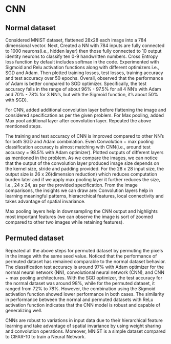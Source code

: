 # CNN

## Normal dataset

Considered MNIST dataset, flattened 28x28 each image into a 784 dimensional vector. Next, Created a NN with 784 inputs are fully connected to 1000 neurons(i.e., hidden layer)
then those fully connected to 10 output identity neurons to classify ten 0-9 handwritten numbers. Cross Entropy loss function by default includes softmax in the code. Experimented with Sigmoid and Relu activation functions along with different optimizers i.e., SGD and Adam. Then plotted training losses, test losses, training accuracy and test accuracy over 50 epochs. Overall, observed that the performance of Adam is better compared to SGD optimizer. Specifically, the test accuracy falls in the range of about 96% - 97.5% for all 4 NN’s with Adam and 70% - 78% for 3 NN’s, but with the Sigmoid function, it’s about 50% with SGD).

For CNN, added additional convolution layer before flattening the image and considered specification as per the given problem. For Max pooling, added Max pool additional layer after convolution layer. Repeated the above mentioned steps.

The training and test accuracy of CNN is improved compared to other NN’s for both SGD and Adam combination. Even Convolution + max pooling classification accuracy is almost matching with CNN(i.e., around test accuracy = 98.5% with Adam optimizer). Plotted outputs of different layers as mentioned in the problem. As we compare the images, we can notice that the output of the convolution layer produced image size depends on the kernel size, stride and padding provided. For the 28 x 28 input size, the output size is 26 x 26(dimension reduction) which reduces computation burden later and if we apply max pooling layer it further reduces the size, i.e., 24 x 24, as per the provided specification. From the image comparisons, the insights we can draw are: Convolution layers help in learning meaningful patterns, hieracrchical features, local connectivity and takes advantage of spatial invariance.

Max pooling layers help in downsampling the CNN output and highlights most important features (we can observe the image is sort of zoomed compared to other two images while retaining features).

## Permuted dataset

Repeated all the above steps for permuted dataset by permuting the pixels in the image with the same seed value. Noticed that the performance of permuted dataset has remained
comparable to the normal dataset behavior. The classification test accuracy is around 97% with Adam optimizer for the normal neural network (NN), convolutional neural network
(CNN), and CNN + max pooling architectures. With the SGD optimizer, the test accuracy for the normal dataset was around 98%, while for the permuted dataset, it ranged from
72% to 78%. However, the combination using the Sigmoid activation function showed lower performance in both cases. The similarity in performance between the normal and permuted datasets with ReLu activation function indicates that the CNN model is robust and capable of generalizing well.

CNNs are robust to variations in input data due to their hierarchical feature learning and take advantage of spatial invariance by using weight sharing and convolution operations. Moreover, MNIST is a simple dataset compared to CIFAR-10 to train a Neural Network.
